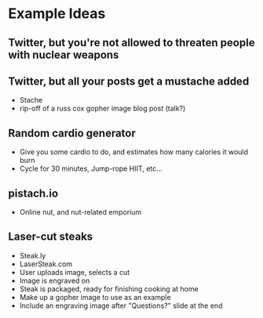 # Example Ideas

## Twitter, but you're not allowed to threaten people with nuclear weapons

## Twitter, but all your posts get a mustache added

- Stache
- rip-off of a russ cox gopher image blog post (talk?)

## Random cardio generator

- Give you some cardio to do, and estimates how many calories it would
  burn
- Cycle for 30 minutes, Jump-rope HIIT, etc...

## pistach.io

- Online nut, and nut-related emporium

## Laser-cut steaks

- Steak.ly
- LaserSteak.com
- User uploads image, selects a cut
- Image is engraved on
- Steak is packaged, ready for finishing cooking at home
- Make up a gopher image to use as an example
- Include an engraving image after "Questions?" slide at the end
